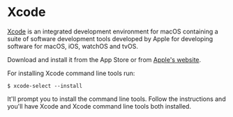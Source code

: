 # Xcode

[Xcode](https://developer.apple.com/xcode/) is an integrated development environment for macOS containing a suite of software development tools developed by Apple for developing software for macOS, iOS, watchOS and tvOS.

Download and install it from the App Store or from [Apple's website](https://developer.apple.com/xcode/).

For installing Xcode command line tools run:

```text
$ xcode-select --install
```

It'll prompt you to install the command line tools. Follow the instructions and you'll have Xcode and Xcode command line tools both installed.



